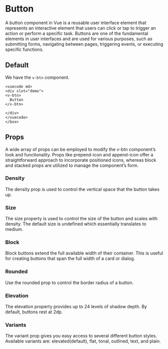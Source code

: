 # Button

<box header>

A button component in Vue is a reusable user interface element that represents an interactive element that users can click or tap to trigger an action or perform a specific task. Buttons are one of the fundamental elements in user interfaces and are used for various purposes, such as submitting forms, navigating between pages, triggering events, or executing specific functions.
</box>

<box>

## Default

We have the `v-btn` component.

    <vuecode md>
    <div slot="demo">
    <v-btn>
      Button
    </v-btn>

    </div>
    </vuecode>
    </box>

## Props
A wide array of props can be employed to modify the v-btn component’s look and functionality. Props like prepend-icon and append-icon offer a straightforward approach to incorporate positioned icons, whereas block and stacked props are utilized to manage the component’s form.

### Density
The density prop is used to control the vertical space that the button takes up.

### Size
The size property is used to control the size of the button and scales with density. The default size is undefined which essentially translates to medium.

### Block
Block buttons extend the full available width of their container. This is useful for creating buttons that span the full width of a card or dialog.

### Rounded
Use the rounded prop to control the border radius of a button.

### Elevation
The elevation property provides up to 24 levels of shadow depth. By default, buttons rest at 2dp.

### Variants
The variant prop gives you easy access to several different button styles. Available variants are: elevated(default), flat, tonal, outlined, text, and plain.
